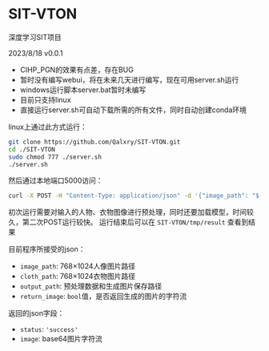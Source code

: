 # SIT-VTON

深度学习SIT项目

2023/8/18  v0.0.1
 - CIHP_PGN的效果有点差，存在BUG
 - 暂时没有编写webui，将在未来几天进行编写，现在可用server.sh运行
 - windows运行脚本server.bat暂时未编写
 - 目前只支持linux
 - 直接运行server.sh可自动下载所需的所有文件，同时自动创建conda环境

linux上通过此方式运行：

```bash
git clone https://github.com/Qalxry/SIT-VTON.git
cd ./SIT-VTON
sudo chmod 777 ./server.sh
./server.sh
```

然后通过本地端口5000访问：

```bash
curl -X POST -H "Content-Type: application/json" -d '{"image_path": "$(pwd)/tmp/person/", "cloth_path": "$(pwd)/tmp/cloth/", "output_path": "$(pwd)/tmp/"}' http://127.0.0.1:5000/run
```

初次运行需要对输入的人物、衣物图像进行预处理，同时还要加载模型，时间较久，第二次POST运行较快。
运行结束后可以在 `SIT-VTON/tmp/result` 查看到结果

目前程序所接受的json：
 - `image_path`: 768×1024人像图片路径
 - `cloth_path`: 768×1024衣物图片路径
 - `output_path`: 预处理数据和生成图片保存路径
 - `return_image`: `bool`值，是否返回生成的图片的字符流

返回的json字段：
 - `status`: `'success'`
 - `image`: base64图片字符流
